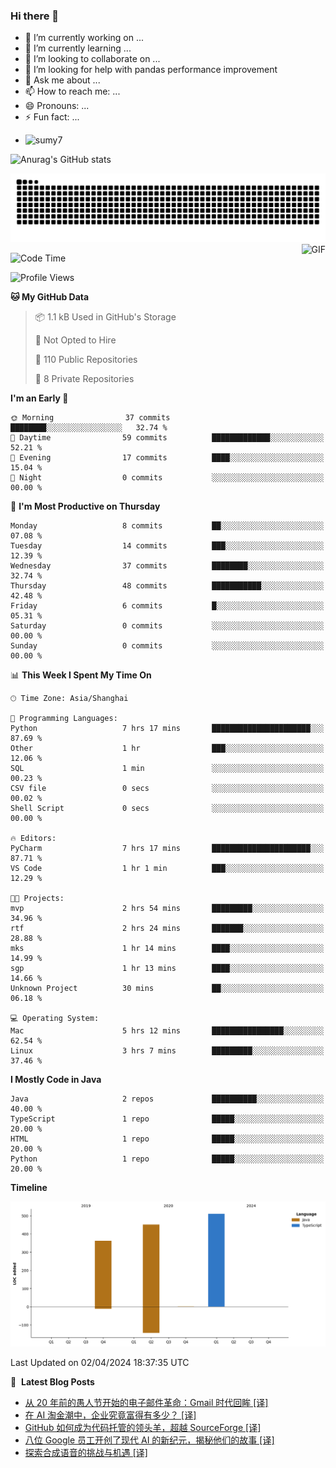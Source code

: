 ### Hi there 👋
<!--
**alloevil/alloevil** is a ✨ _special_ ✨ repository because its `README.md` (this file) appears on your GitHub profile.

Here are some ideas to get you started:

- 🔭 I’m currently working on ...
- 🌱 I’m currently learning ...
- 👯 I’m looking to collaborate on ...
- 🤔 I’m looking for help with ...
- 💬 Ask me about ...
- 📫 How to reach me: ...
- 😄 Pronouns: ...
- ⚡ Fun fact: ...
-->

- 🔭 I’m currently working on ...
- 🌱 I’m currently learning ...
- 👯 I’m looking to collaborate on ...
- 🤔 I’m looking for help with pandas performance improvement
- 💬 Ask me about ...
- 📫 How to reach me: ...
- 😄 Pronouns: ...
- ⚡ Fun fact: ...
  
+ ![sumy7](https://komarev.com/ghpvc/?username=alloevil)

![Anurag's GitHub stats](https://github-readme-stats.vercel.app/api?username=alloevil&show_icons=true&bg_color=00000000)

<picture align="center">
  <source media="(prefers-color-scheme: dark)" srcset="https://github.com/alloevil/alloevil/blob/output/github-contribution-grid-snake.svg">
  <source media="(prefers-color-scheme: dark)" srcset="https://github.com/alloevil/alloevil/blob/output/github-contribution-grid-snake.svg">
  <img alt="github contribution grid snake animation" src="https://github.com/alloevil/alloevil/blob/output/github-contribution-grid-snake.svg">
</picture>

<img align="right" alt="GIF" src="https://raw.githubusercontent.com/JoeyBling/JoeyBling/master/pic/pusheencode.gif" />

<!--START_SECTION:waka-->
![Code Time](http://img.shields.io/badge/Code%20Time-2%2C162%20hrs%2053%20mins-blue)

![Profile Views](http://img.shields.io/badge/Profile%20Views-0-blue)

**🐱 My GitHub Data** 

> 📦 1.1 kB Used in GitHub's Storage 
 > 
> 🚫 Not Opted to Hire
 > 
> 📜 110 Public Repositories 
 > 
> 🔑 8 Private Repositories 
 > 
**I'm an Early 🐤** 

```text
🌞 Morning                37 commits          ████████░░░░░░░░░░░░░░░░░   32.74 % 
🌆 Daytime                59 commits          █████████████░░░░░░░░░░░░   52.21 % 
🌃 Evening                17 commits          ████░░░░░░░░░░░░░░░░░░░░░   15.04 % 
🌙 Night                  0 commits           ░░░░░░░░░░░░░░░░░░░░░░░░░   00.00 % 
```
📅 **I'm Most Productive on Thursday** 

```text
Monday                   8 commits           ██░░░░░░░░░░░░░░░░░░░░░░░   07.08 % 
Tuesday                  14 commits          ███░░░░░░░░░░░░░░░░░░░░░░   12.39 % 
Wednesday                37 commits          ████████░░░░░░░░░░░░░░░░░   32.74 % 
Thursday                 48 commits          ███████████░░░░░░░░░░░░░░   42.48 % 
Friday                   6 commits           █░░░░░░░░░░░░░░░░░░░░░░░░   05.31 % 
Saturday                 0 commits           ░░░░░░░░░░░░░░░░░░░░░░░░░   00.00 % 
Sunday                   0 commits           ░░░░░░░░░░░░░░░░░░░░░░░░░   00.00 % 
```


📊 **This Week I Spent My Time On** 

```text
🕑︎ Time Zone: Asia/Shanghai

💬 Programming Languages: 
Python                   7 hrs 17 mins       ██████████████████████░░░   87.69 % 
Other                    1 hr                ███░░░░░░░░░░░░░░░░░░░░░░   12.06 % 
SQL                      1 min               ░░░░░░░░░░░░░░░░░░░░░░░░░   00.23 % 
CSV file                 0 secs              ░░░░░░░░░░░░░░░░░░░░░░░░░   00.02 % 
Shell Script             0 secs              ░░░░░░░░░░░░░░░░░░░░░░░░░   00.00 % 

🔥 Editors: 
PyCharm                  7 hrs 17 mins       ██████████████████████░░░   87.71 % 
VS Code                  1 hr 1 min          ███░░░░░░░░░░░░░░░░░░░░░░   12.29 % 

🐱‍💻 Projects: 
mvp                      2 hrs 54 mins       █████████░░░░░░░░░░░░░░░░   34.96 % 
rtf                      2 hrs 24 mins       ███████░░░░░░░░░░░░░░░░░░   28.88 % 
mks                      1 hr 14 mins        ████░░░░░░░░░░░░░░░░░░░░░   14.99 % 
sgp                      1 hr 13 mins        ████░░░░░░░░░░░░░░░░░░░░░   14.66 % 
Unknown Project          30 mins             ██░░░░░░░░░░░░░░░░░░░░░░░   06.18 % 

💻 Operating System: 
Mac                      5 hrs 12 mins       ████████████████░░░░░░░░░   62.54 % 
Linux                    3 hrs 7 mins        █████████░░░░░░░░░░░░░░░░   37.46 % 
```

**I Mostly Code in Java** 

```text
Java                     2 repos             ██████████░░░░░░░░░░░░░░░   40.00 % 
TypeScript               1 repo              █████░░░░░░░░░░░░░░░░░░░░   20.00 % 
HTML                     1 repo              █████░░░░░░░░░░░░░░░░░░░░   20.00 % 
Python                   1 repo              █████░░░░░░░░░░░░░░░░░░░░   20.00 % 
```



**Timeline**

![Lines of Code chart](https://raw.githubusercontent.com/alloevil/alloevil/main/assets/bar_graph.png)


 Last Updated on 02/04/2024 18:37:35 UTC
<!--END_SECTION:waka-->

📕 &nbsp;**Latest Blog Posts**
<!-- BLOG-POST-LIST:START -->
- [从 20 年前的愚人节开始的电子邮件革命：Gmail 时代回眸 [译]](https://baoyu.io/translations/google/google-gmail-20-year-anniversary-april-fools-marissa-mayer-brin-page)
- [在 AI 淘金潮中，企业究竟富得有多少？ [译]](https://baoyu.io/translations/ai/just-how-rich-are-businesses-getting-in-the-ai-gold-rush)
- [GitHub 如何成为代码托管的领头羊，超越 SourceForge [译]](https://baoyu.io/translations/github/how-github-replaced-sourceforge-as-the-dominant-code-hosting-platform)
- [八位 Google 员工开创了现代 AI 的新纪元，揭秘他们的故事 [译]](https://baoyu.io/translations/story/eight-google-employees-invented-modern-ai-transformers-paper)
- [探索合成语音的挑战与机遇 [译]](https://baoyu.io/translations/openai/navigating-the-challenges-and-opportunities-of-synthetic-voices)
<!-- BLOG-POST-LIST:END -->
